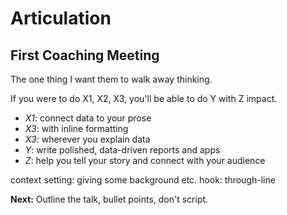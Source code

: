# Articulation

## First Coaching Meeting

The one thing I want them to walk away thinking.

If you were to do X1, X2, X3, you'll be able to do Y with Z impact.

* _X1_: connect data to your prose
* _X3_: with inline formatting
* _X3_: wherever you explain data
* _Y_:  write polished, data-driven reports and apps
* _Z_:  help you tell your story and connect with your audience

context setting: giving some background etc.
hook: through-line


**Next:** Outline the talk, bullet points, don't script.
